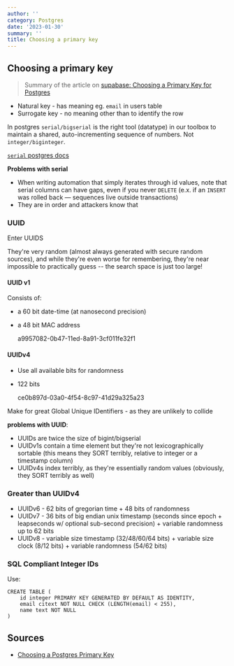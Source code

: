```yaml
---
author: ''
category: Postgres
date: '2023-01-30'
summary: ''
title: Choosing a primary key
---
```


## Choosing a primary key

> Summary of the article on [supabase: Choosing a Primary Key for Postgres](https://supabase.com/blog/choosing-a-postgres-primary-key)

* Natural key - has meaning eg. `email` in users table
* Surrogate key - no meaning other than to identify the row

In postgres `serial/bigserial` is the right tool (datatype) in our toolbox to maintain a shared, auto-incrementing sequence of numbers. Not `integer/biginteger`.

[`serial` postgres docs](https://www.postgresql.org/docs/current/datatype-numeric.html#DATATYPE-SERIAL)

**Problems with serial**

- When writing automation that simply iterates through id values, note that serial columns can have gaps, even if you never `DELETE` (e.x. if an `INSERT` was rolled back — sequences live outside transactions)
- They are in order and attackers know that

### UUID

Enter UUIDS

They're very random (almost always generated with secure random sources), and while they're even worse for remembering, they're near impossible to practically guess -- the search space is just too large!

#### UUID v1 

Consists of:

* a 60 bit date-time (at nanosecond precision)
* a 48 bit MAC address

    a9957082-0b47-11ed-8a91-3cf011fe32f1

#### UUIDv4

* Use all available bits for randomness
* 122 bits

    ce0b897d-03a0-4f54-8c97-41d29a325a23

Make for great Global Unique IDentifiers - as they are unlikely to collide

 **problems with UUID**:
 
 * UUIDs are twice the size of bigint/bigserial
 * UUIDv1s contain a time element but they're not lexicographically sortable (this means they SORT terribly, relative to integer or a timestamp column)
 * UUIDv4s index terribly, as they're essentially random values (obviously, they SORT terribly as well)
 
 ### Greater than UUIDv4
 
 * UUIDv6 - 62 bits of gregorian time + 48 bits of randomness
* UUIDv7 - 36 bits of big endian unix timestamp (seconds since epoch + leapseconds w/ optional sub-second precision) + variable randomness up to 62 bits
* UUIDv8 - variable size timestamp (32/48/60/64 bits) + variable size clock (8/12 bits) + variable randomness (54/62 bits)

### SQL Compliant Integer IDs

Use:

    CREATE TABLE (
        id integer PRIMARY KEY GENERATED BY DEFAULT AS IDENTITY,
        email citext NOT NULL CHECK (LENGTH(email) < 255),
        name text NOT NULL
    )







## Sources

* [Choosing a Postgres Primary Key](https://supabase.com/blog/choosing-a-postgres-primary-key)